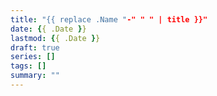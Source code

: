 ```yaml
---
title: "{{ replace .Name "-" " " | title }}"
date: {{ .Date }}
lastmod: {{ .Date }}
draft: true
series: []
tags: []
summary: ""
---
```


